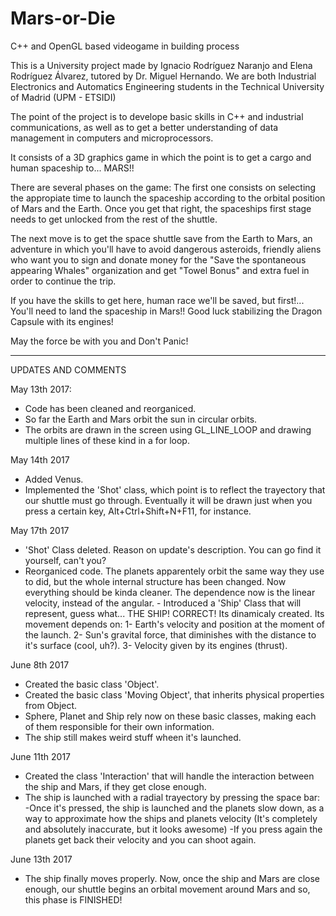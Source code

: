 # Mars-or-Die
C++ and OpenGL based videogame in building process

This is a University project made by Ignacio Rodríguez Naranjo and Elena Rodríguez Álvarez, tutored by Dr. Miguel Hernando.
We are both Industrial Electronics and Automatics Engineering students in the Technical University of Madrid (UPM - ETSIDI)

The point of the project is to develope basic skills in C++ and industrial communications, as well as to get a better 
understanding of data management in computers and microprocessors.

It consists of a 3D graphics game in which the point is to get a cargo and human spaceship to... MARS!!

There are several phases on the game:
  The first one consists on selecting the appropiate time to launch the spaceship according to the orbital position of
Mars and the Earth. Once you get that right, the spaceships first stage needs to get unlocked from the rest of the shuttle.

  The next move is to get the space shuttle save from the Earth to Mars, an adventure in which you'll have to avoid 
dangerous asteroids, friendly aliens who want you to sign and donate money for the "Save the spontaneous appearing Whales" 
organization and get "Towel Bonus" and extra fuel in order to continue the trip.

  If you have the skills to get here, human race we'll be saved, but first!... You'll need to land the spaceship in Mars!!
Good luck stabilizing the Dragon Capsule with its engines! 
  
  May the force be with you and Don't Panic!
  
******************************************************************************************************************
  
UPDATES AND COMMENTS

May 13th 2017:
   - Code has been cleaned and reorganiced.
   - So far the Earth and Mars orbit the sun in circular orbits.
   - The orbits are drawn in the screen using GL_LINE_LOOP and 
        drawing multiple lines of these kind in a for loop.
        
May 14th 2017
   - Added Venus.
   - Implemented the 'Shot' class, which point is to reflect the trayectory 
        that our shuttle must go through. Eventually it will be drawn just 
        when you press a certain key, Alt+Ctrl+Shift+N+F11, for instance.
        
May 17th 2017
   - 'Shot' Class deleted. Reason on update's description. You can go find it yourself, can't you?
   - Reorganiced code. The planets apparentely orbit the same way they use
        to did, but the whole internal structure has been changed. 
        Now everything should be kinda cleaner. The dependence now is the linear velocity,
        instead of the angular.
    - Introduced a 'Ship' Class that will represent, guess what... THE SHIP! CORRECT!
        Its dinamicaly created. Its movement depends on:
         1- Earth's velocity and position at the moment of the launch.
         2- Sun's gravital force, that diminishes with the distance to it's surface (cool, uh?).
         3- Velocity given by its engines (thrust).

June 8th 2017
   - Created the basic class 'Object'.
   - Created the basic class 'Moving Object', that inherits physical properties from Object.
   - Sphere, Planet and Ship rely now on these basic classes, making each of them 
        responsible for their own information.
   - The ship still makes weird stuff wheen it's launched.
   
June 11th 2017
   - Created the class 'Interaction' that will handle the interaction between the ship and 
        Mars, if they get close enough.
   - The ship is launched with a radial trayectory by pressing the space bar:
       -Once it's pressed, the ship is launched and the planets slow down, as a way to 
        approximate how the ships and planets velocity (It's completely and absolutely 
        inaccurate, but it looks awesome)
       -If you press again the planets get back their velocity and you can shoot again.
       
June 13th 2017
   - The ship finally moves properly. Now, once the ship and Mars are close enough, our 
    shuttle begins an orbital movement around Mars and so, this phase is FINISHED!
